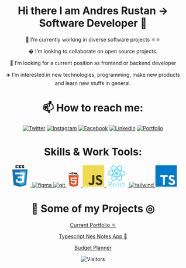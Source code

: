 

<div align="center" >

 <h1 align="center"> Hi there I am Andres Rustan -> Software Developer 👋 </h1>

 <p>  📇 I’m currently working in diverse software projects ⚛⚛️ </p>
 
 � I’m looking to collaborate on open source projects.
 
👾 I’m looking for a current position as frontend or backend developer

 ✈️ I’m interested in new technologies, programming, make new products and learn new stuffs in general.

</div>

<div align="center" > 

 <h1 align="center">  📫 How to reach me:  </h1>
 
[	![Twitter](https://img.shields.io/badge/Twitter-%231DA1F2.svg?style=for-the-badge&logo=Twitter&logoColor=white)](https://twitter.com/andrustn)
[![Instagram](https://img.shields.io/badge/Instagram-%23E4405F.svg?style=for-the-badge&logo=Instagram&logoColor=white)](https://www.instagram.com/andrustn/)
[![Facebook](https://img.shields.io/badge/Facebook-%231877F2.svg?style=for-the-badge&logo=Facebook&logoColor=white)](https://www.facebook.com/andrustn)
[![LinkedIn](https://img.shields.io/badge/linkedin-%230077B5.svg?style=for-the-badge&logo=linkedin&logoColor=white)](https://www.linkedin.com/in/andrustn/)
[	![Portfolio](https://img.shields.io/badge/react-%2320232a.svg?style=for-the-badge&logo=react&logoColor=%2361DAFB)](https://andrustan.netlify.app/)

</div>

<h1 align="center"> Skills & Work Tools: </h1>

<div align="center" > 

<p align="center"> <a href="https://www.w3schools.com/css/" target="_blank" rel="noreferrer"> <img src="https://raw.githubusercontent.com/devicons/devicon/master/icons/css3/css3-original-wordmark.svg" alt="css3" width="60" height="60"/> </a> 
<a href="https://www.figma.com/" target="_blank" rel="noreferrer"> <img src="https://www.vectorlogo.zone/logos/figma/figma-icon.svg" alt="figma" width="40" height="40"/> </a> <a href="https://git-scm.com/" target="_blank" rel="noreferrer"> 
<img src="https://www.vectorlogo.zone/logos/git-scm/git-scm-icon.svg" alt="git" width="60" height="60"/> </a> <a href="https://www.w3.org/html/" target="_blank" rel="noreferrer"> <img src="https://raw.githubusercontent.com/devicons/devicon/master/icons/html5/html5-original-wordmark.svg" alt="html5" width="40" height="40"/> </a> <a href="https://developer.mozilla.org/en-US/docs/Web/JavaScript" target="_blank" rel="noreferrer"> 
<img src="https://raw.githubusercontent.com/devicons/devicon/master/icons/javascript/javascript-original.svg" alt="javascript" width="60" height="60"/> </a> <a href="https://reactjs.org/" target="_blank" rel="noreferrer">
<img src="https://raw.githubusercontent.com/devicons/devicon/master/icons/react/react-original-wordmark.svg" alt="react" width="60" height="60"/> </a> <a href="https://tailwindcss.com/" target="_blank" rel="noreferrer"> <img src="https://www.vectorlogo.zone/logos/tailwindcss/tailwindcss-icon.svg" alt="tailwind" width="60" height="60"/> </a> <a href="https://www.typescriptlang.org/" target="_blank" rel="noreferrer">
<img src="https://raw.githubusercontent.com/devicons/devicon/master/icons/typescript/typescript-original.svg" alt="typescript" width="60" height="60"/> </a> </p>

</div>

<div align="center" >

 <h1> 💾 Some of my Projects ◎ </h1>
 
 
  <a href="https://andrustan.netlify.app/" target="_blank" rel="noopener noreferrer" > Current Portfolio ⚛️ </a> 


<a href="https://css-nes-notes-markdown.vercel.app/" target="_blank" rel="noopener noreferrer" > Typescript Nes Notes App 📝 </a>


 <a href="https://budget23.netlify.app/" target="_blank" rel="noopener noreferrer" > Budget Planner </a>

</div>

<div align="center" >




![Visitors](https://api.visitorbadge.io/api/VisitorHit?user=arzendevf&repo=github-visitors-badge&countColor=%237B1E7A)


</div>

